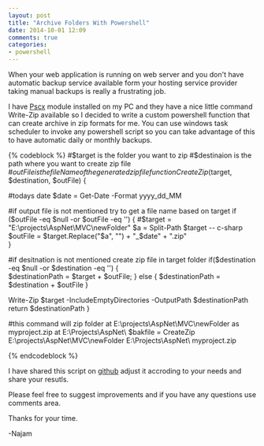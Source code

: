 ```yaml
---
layout: post
title: "Archive Folders With Powershell"
date: 2014-10-01 12:09
comments: true
categories: 
- powershell
---
```


When your web application is running on web server and you don't have automatic backup service available form your hosting service provider taking manual backups is really a frustrating job. 

I have [Pscx](https://pscx.codeplex.com/) module installed on my PC and they have a nice little command Write-Zip available so I decided to write a custom powershell function that can create archive in zip formats for me. You can use windows task scheduler to invoke any powershell script so you can take advantage of this to have automatic daily or monthly backups. 

{% codeblock %}
#$target is the folder you want to zip
#$destinaion is the path where you want to create zip file
#$outFile is the fileName of the generated zip file
function CreateZip($target, $destination, $outFile)
{

#todays date
$date = Get-Date -Format yyyy_dd_MM

#if output file is not mentioned try to get a file name based on target
if ($outFile -eq $null -or $outFile -eq '')
{
    #$target = "E:\projects\AspNet\MVC\newFolder"
    $a = Split-Path $target -- c-sharp
    $outFile = $target.Replace("$a\", "") + "_$date"  + ".zip"    
}

#if desitnation is not mentioned create zip file in target folder
if($destination -eq $null -or $destination -eq '')
{   
    $destinationPath = $target + $outFile;
}
else
{
    $destinationPath = $destination + $outFile
}

Write-Zip $target -IncludeEmptyDirectories -OutputPath $destinationPath
return $destinationPath
}

#this command will zip folder at E:\projects\AspNet\MVC\newFolder as myproject.zip at E:\Projects\AspNet\ 
$bakfile = CreateZip E:\projects\AspNet\MVC\newFolder E:\Projects\AspNet\ myproject.zip

{% endcodeblock %}

I have shared this script on [github](https://github.com/najamsk/powershellRepo) adjust it accroding to your needs and share your resutls. 

Please feel free to suggest improvements and if you have any questions use comments area.

Thanks for your time. 

-Najam